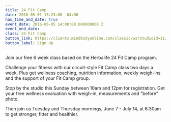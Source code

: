 ```yaml
---
title: 24 Fit Camp
date: 2016-05-01 15:23:00 -04:00
has_time_and_date: true
event_date: 2016-06-05 14:00:00.000000000 Z
event_end_date: 
class: 24 Fit Camp
button_link: https://clients.mindbodyonline.com/classic/ws?studioid=112719&stype=-8&sTG=28&sVT=21
button_label: Sign Up
---
```


Join our free 6 week class based on the Herbalife 24 Fit Camp program.

Challenge your fitness with our circuit-style Fit Camp class two days a week. Plus get wellness coaching, nutrition information, weekly weigh-ins and the support of your Fit Camp group.

Stop by the studio this Sunday between 10am and 12pm for registration. Get your free wellness evaluation with weigh-in, measurements and "before" photo.

Then join us Tuesday and Thursday mornings, June 7 - July 14, at 6:30am to get stronger, fitter and healthier.
